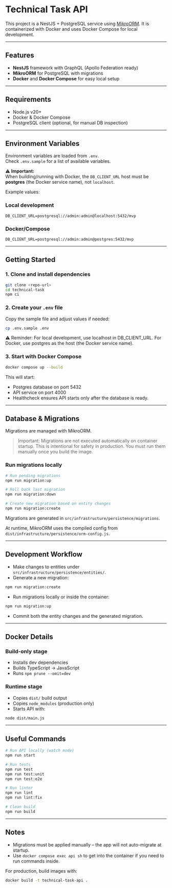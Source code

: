 # Technical Task API

This project is a NestJS + PostgreSQL service using [MikroORM](https://mikro-orm.io/). It is containerized with Docker and uses Docker Compose for local development.

---

## Features

- **NestJS** framework with GraphQL (Apollo Federation ready)
- **MikroORM** for PostgreSQL with migrations
- **Docker** and **Docker Compose** for easy local setup

---

## Requirements

- Node.js v20+
- Docker & Docker Compose
- PostgreSQL client (optional, for manual DB inspection)

---

## Environment Variables

Environment variables are loaded from `.env`.  
Check `.env.sample` for a list of available variables.

⚠️ **Important:**  
When building/running with Docker, the `DB_CLIENT_URL` host must be **postgres** (the Docker service name), not `localhost`.

Example values:

### Local development
```env
DB_CLIENT_URL=postgresql://admin:admin@localhost:5432/mvp
```

### Docker/Compose
```env
DB_CLIENT_URL=postgresql://admin:admin@postgres:5432/mvp
```

---

## Getting Started

### 1. Clone and install dependencies
```bash
git clone <repo-url>
cd technical-task
npm ci
```

### 2. Create your `.env` file
Copy the sample file and adjust values if needed:
```bash
cp .env.sample .env
```

⚠️ Reminder:
For local development, use localhost in DB_CLIENT_URL.
For Docker, use postgres as the host (the Docker service name).


### 3. Start with Docker Compose
```bash
docker compose up --build
```

This will start:
- Postgres database on port 5432
- API service on port 4000
- Healthcheck ensures API starts only after the database is ready.

---

## Database & Migrations

Migrations are managed with MikroORM.

> Important: Migrations are not executed automatically on container startup. This is intentional for safety in production. You must run them manually once you build the image.

### Run migrations locally
```bash
# Run pending migrations
npm run migration:up

# Roll back last migration
npm run migration:down

# Create new migration based on entity changes
npm run migration:create
```

Migrations are generated in `src/infrastructure/persistence/migrations`.

At runtime, MikroORM uses the compiled config from `dist/infrastructure/persistence/orm-config.js`.

---

## Development Workflow

- Make changes to entities under `src/infrastructure/persistence/entities/`.
- Generate a new migration:
```bash
npm run migration:create
```
- Run migrations locally or inside the container:
```bash
npm run migration:up
```
- Commit both the entity changes and the generated migration.

---

## Docker Details

### Build-only stage
- Installs dev dependencies
- Builds TypeScript → JavaScript
- Runs `npm prune --omit=dev`

### Runtime stage
- Copies `dist/` build output
- Copies `node_modules` (production only)
- Starts API with:
```bash
node dist/main.js
```

---

## Useful Commands
```bash
# Run API locally (watch mode)
npm run start

# Run tests
npm run test
npm run test:unit
npm run test:e2e

# Run linter
npm run lint
npm run lint:fix

# Clean build
npm run build
```

---

## Notes
- Migrations must be applied manually – the app will not auto-migrate at startup.
- Use `docker compose exec api sh` to get into the container if you need to run commands inside.

For production, build images with:
```bash
docker build -t technical-task-api .
```